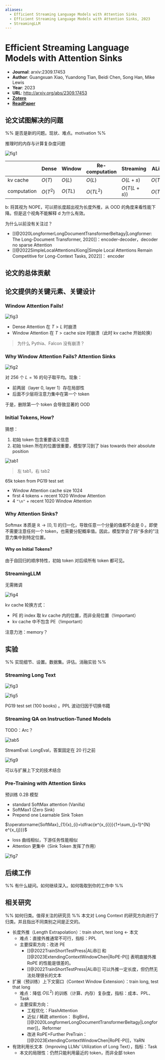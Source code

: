 ```yaml
---
aliases:
  - Efficient Streaming Language Models with Attention Sinks
  - Efficient Streaming Language Models with Attention Sinks, 2023
  - StreamingLLM
---
```

# Efficient Streaming Language Models with Attention Sinks

- **Journal**: arxiv:2309.17453
- **Author**: Guangxuan Xiao, Yuandong Tian, Beidi Chen, Song Han, Mike Lewis
- **Year**: 2023
- **URL**: http://arxiv.org/abs/2309.17453
- [**Zotero**](zotero://select/items/@2023EfficientStreamingLanguageXiao)
- [**ReadPaper**](https://readpaper.com/pdf-annotate/note?pdfId=4806481707259658241&noteId=2027768705114526976)

## 论文试图解决的问题

%% 是否是新的问题。现状、难点。motivation %%

推理时的内存与计算复杂度问题

![fig1](https://pdf.cdn.readpaper.com/parsed/fetch_target/02e8874a9a85d35676fbc643d19fdec3_1_Figure_1_1762025345.png)

|             | Dense    | Window  | Re-computation | Streaming   | ALiBi    |
| ----------- | -------- | ------- | -------------- | ----------- | -------- |
| kv cache    | $O(T)$   | $O(L)$  | $O(L)$         | $O(L+s)$    | $O(T)$   |
| computation | $O(T^2)$ | $O(TL)$ | $O(TL^2)$      | $O(T(L+s))$ | $O(T^2)$ |

b: 将其视为 NOPE，可以把长度超出视为长度外推，从 OOD 的角度来看性能下降。但是这个视角不能解释 d 为什么有效。

为什么以前没有关注过？
- [[@2020LongformerLongDocumentTransformerBeltagy|Longformer: The Long-Document Transformer, 2020]]：encoder-decoder，decoder no sparse Attention
- [[@2022SimpleLocalAttentionsXiong|Simple Local Attentions Remain Competitive for Long-Context Tasks, 2022]]： encoder

## 论文的总体贡献

## 论文提供的关键元素、关键设计

### Window Attention Fails!

![fig3](https://pdf.cdn.readpaper.com/parsed/fetch_target/02e8874a9a85d35676fbc643d19fdec3_3_Figure_3_-359970483.png)

- Dense Attention 在 $T>L$ 时崩溃
- Window Attention 在 $T> \text{cache size}$ 时崩溃（此时 kv cache 开始轮换）

> 为什么 Pythia、Falcon 没有崩溃？

### Why Window Attention Fails? Attention Sinks

![fig2](https://pdf.cdn.readpaper.com/parsed/fetch_target/02e8874a9a85d35676fbc643d19fdec3_2_Figure_2_1369138411.png)

对 $256$ 个 $L=16$ 的句子取平均。现象：
- 前两层（layer 0, layer 1）存在局部性
- 后面不少层将注意力集中在第一个 token

于是，删除第一个 token 会导致显著的 OOD

### Initial Tokens, How?

猜想：
1. 初始 token 包含重要语义信息
2. 初始 token 所在的位置很重要，模型学习到了 bias towards their absolute position

![tab1](https://pdf.cdn.readpaper.com/parsed/fetch_target/02e8874a9a85d35676fbc643d19fdec3_4_Table_1_1612101083.png)

> 左 tab1，右 tab2

65k token from PG19 test set
- Window Attention cache size 1024
- first 4 tokens + recent 1020 Window Attention
- 4 `"\n"` + recent 1020 Window Attention

### Why Attention Sinks?

Softmax 本质是 $\mathbb{R} \rightarrow [0,1]$ 的归一化，导致任意一个分量的值都不会是 $0$ 。即使不需要注意任何一个 token，也需要分配概率值。因此，模型学会了将“多余的”注意力集中到特定位置。

#### Why on Initial Tokens?

由于自回归的顺序特性，初始 token 对后续所有 token 都可见。

### StreamingLLM

无需微调

![fig4](https://pdf.cdn.readpaper.com/parsed/fetch_target/02e8874a9a85d35676fbc643d19fdec3_4_Figure_4_201783727.png)

kv cache 轮换方式：
- PE 的 index 取 kv cache 内的位置，而非全局位置（!important）
- kv cache 中不包含 PE（!important）

注意力池：memory？

## 实验

%% 实现细节、设置。数据集。评估。消融实验 %%

### Streaming Long Text

![fig3](https://pdf.cdn.readpaper.com/parsed/fetch_target/02e8874a9a85d35676fbc643d19fdec3_3_Figure_3_-359970483.png)

![fig5](https://pdf.cdn.readpaper.com/parsed/fetch_target/02e8874a9a85d35676fbc643d19fdec3_6_Figure_5_-1370396758.png)

PG19 test set (100 books) 。PPL 波动归因于切换书籍

### Streaming QA on Instruction-Tuned Models

TODO：Arc？

![tab5](https://pdf.cdn.readpaper.com/parsed/fetch_target/02e8874a9a85d35676fbc643d19fdec3_7_Table_5_-1989084319.png)

StreamEval: LongEval，答案固定在 20 行之前

![fig9](https://pdf.cdn.readpaper.com/parsed/fetch_target/02e8874a9a85d35676fbc643d19fdec3_8_Figure_9_190389634.png)

可以与扩展上下文的技术结合

### Pre-Training with Attention Sinks

预训练 0.2B 模型
- standard SoftMax attention (Vanilla)
- SoftMax1 (Zero Sink)
- Prepend one Learnable Sink Token

$\operatorname{SoftMax}_{1}(x)_{i}=\dfrac{e^{x_{i}}}{1+\sum_{j=1}^{N} e^{x_{j}}}$

- loss 曲线相似，下游任务性能相似
- Attention 更集中（Sink Token 发挥了作用）

![fig7](https://pdf.cdn.readpaper.com/parsed/fetch_target/02e8874a9a85d35676fbc643d19fdec3_7_Figure_7_-1777598110.png)

## 后续工作

%% 有什么疑问。如何继续深入。如何吸取到你的工作中 %%

## 相关研究

%% 如何归类。值得关注的研究员 %%
本文对 Long Context 的研究方向进行了归类。并且指出不同类别之间是正交的。

- 长度外推（Length Extrapolation）：train short, test long $\leftarrow$ 本文
    - 难点：直接外推通常不可行，指标：PPL
    - 主要探索方向：改进 PE
        - [[@2022TrainShortTestPress|ALiBi]] 和 [[@2023ExtendingContextWindowChen|RoPE-PI]] 表明直接外推 RoPE 的性能是很差的。
        - [[@2022TrainShortTestPress|ALiBi]] 可以外推一定长度，但仍然无法处理很长的文本
- 扩展（预训练）上下文窗口（Context Window Extension）：train long, test that long
    - 难点：降低 $O(L^2)$ 的训练（计算、内存）复杂度，指标：成本、PPL、Task
    - 主要探索方向：
        - 工程优化：FlashAttention
        - 近似 / 稀疏 attention： BigBird，[[@2020LongformerLongDocumentTransformerBeltagy|Longformer]]，Reformer
        - 改进 RoPE+Further PreTrain：[[@2023ExtendingContextWindowChen|RoPE-PI]]，YaRN
- 有效利用长文本（Improving LLMs’ Utilization of Long Text），指标：Task
    - 本文的局限性：仍然只能利用最近的 token，而非全部 token
